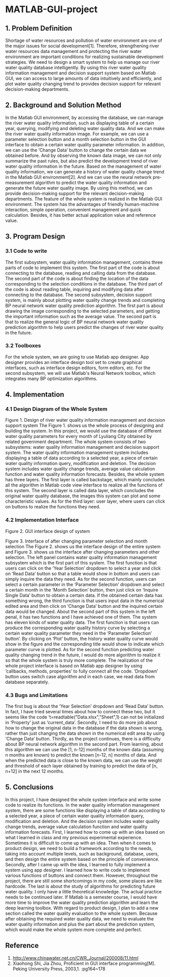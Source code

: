 # MATLAB-GUI-project
## 1.	Problem Definition 
Shortage of water resources and pollution of water environment are one of the major issues for social development[1]. Therefore, strengthening river water resources data management and protecting the river water environment are important conditions for realizing sustainable development strategies.
We need to design a smart system to help us manage our river water quality database intelligently. By using this river water quality information management and decision support system based on Matlab GUI, we can access to large amounts of data intuitively and efficiently, and plot water quality changing trend to provides decision support for relevant decision-making departments.
## 2.	Background and Solution Method
In the Matlab GUI environment, by accessing the database, we can manage the river water quality information, such as displaying table of a certain year, querying, modifying and deleting water quality data. And we can make the river water quality information image. For example, we can use a parameter selection button and a month selection button in the GUI interface to obtain a certain water quality parameter information. In addition, we can use the ‘Change Data’ button to change the certain data we obtained before.
And by observing the known data image, we can not only summarize the past rules, but also predict the development trend of river water quality information in the future. Based on the management of water quality information, we can generate a history of water quality change trend in the Matlab GUI environment[2]. And we can use the neural network pre-measurement algorithm to predict the water quality information and generate the future water quality image. By using this method, we can provide decision-making support for the relevant decision-making departments.
The feature of the whole system is realized in the Matlab GUI environment. The system has the advantages of friendly human-machine interaction, simple operation, convenient management and quick calculation. Besides, it has better actual application value and reference value.
## 3.	Program Design 
### 3.1	Code to write
The first subsystem, water quality information management, contains three parts of code to implement this system. The first part of the code is about connecting to the database, reading and calling data from the database. The second part of the code is about finding the location of the data corresponding to the selection conditions in the database. The third part of the code is about reading table, inquiring and modifying data after connecting to the database. 
The second subsystem, decision support system, is mainly about plotting water quality change trends and completing BP neural network water quality prediction algorithm. The first part is about drawing the image corresponding to the selected parameters, and getting the important information such as the average value. The second part is that to realize the general logic of BP neural network water quality prediction algorithm to help users predict the changes of river water quality in the future. 
### 3.2	Toolboxes
For the whole system, we are going to use Matlab app designer. App designer provides an interface design tool set to create graphical interfaces, such as interface design editors, form editors, etc.
For the second subsystem, we will use Matlab's Neural Network toolbox, which integrates many BP optimization algorithms. 
## 4.	Implementation
### 4.1	Design Diagram of the Whole System
 
Figure 1. Design of river water quality information management and decision support system 
The Figure 1. shows us the whole process of designing and building the system.
In this project, we would use the database of different water quality parameters for every month of Lyuliang City obtained by related government department.
The whole system consists of two subsystems: water quality information management and decision support system. The water quality information management system includes displaying a table of data according to a selected year, a piece of certain water quality information query, modification and deletion. The decision system includes water quality change trends, average value calculation function and water quality information forecasts.
Besides, the whole system has three layers. The first layer is called backstage, which mainly concludes all the algorithm in Matlab code view interface to realize all the functions of this system. The second layer is called data layer, which concludes the original water quality database, the images this system can plot and some characteristic values. As for the third layer: user layer, where users can click on buttons to realize the functions they need.
### 4.2	Implementation Interface
 
Figure 2.  GUI interface design of system
 
Figure 3.  Interface of after changing parameter selection and month selection
The Figure 2. shows us the interface design of the entire system and Figure 3. shows us the interface after changing parameters and other selection.
The left panel contains water quality information management subsystem which is the first part of this system. The first function is that users can click on the ‘Year Selection’ dropdown to select a year and click on ‘Read Data’ button so that a table would show in bottom and users can simply inquire the data they need. As for the second function, users can select a certain parameter in the ‘Parameter Selection’ dropdown and select a certain month in the ‘Month Selection’ button, then just click on ‘Inquire Single Data’ button to obtain a certain data. If the obtained certain data has something wrong, the third function is that users input data in the numerical edited area and then click on ‘Change Data’ button and the inquired certain data would be changed. 
About the second part of this system in the left penal, it has two functions and I have achieved one of them. The system has eleven kinds of water quality data. The first function is that users can produce the corresponding water quality history curve by selecting a certain water quality parameter they need in the ‘Parameter Selection’ button’. By clicking on ‘Plot’ button, the history water quality curve would show in the figure and the corresponding title would show to indicate which parameter curve is plotted. As for the second function predicting water quality changing trend in the future, I would do more algorithm to realize it so that the whole system is truly more complete.
The realization of the whole project interface is based on Matlab app designer by using ‘callbacks, methods, properties’ to fully connect all the code. ‘Dropdown’ button uses switch case algorithm and in each case, we read data from database separately.
### 4.3	Bugs and Limitations
The first bug is about the ‘Year Selection’ dropdown and ‘Read Data’ button. In fact, I have tried several times about how to connect these two, but it seems like the code ‘t=readtable("Data.xlsx","Sheet",1) can not be initialized in ‘Property’ just as ‘current_data’. 
Secondly, I need to do more job about how to change the original data in the database if the data shown is wrong, rather than just changing the data shown in the numerical edit area by using ‘Change Data’ button.
Thirdly, as the project continues, there is a difficulty about BP neural network algorithm in the second part. From learning, about this algorithm we can use the [1, n-12] months of the known data (assuming n months are known) to predict the known [n-12, n] months of data. And when the predicted data is close to the known data, we can use the weight and threshold of each layer obtained by training to predict the data of [n, n+12] in the next 12 months.
## 5.	Conclusions
In this project, I have designed the whole system interface and write some code to realize its functions. In the water quality information management system, there are some functions like displaying a table of data according to a selected year, a piece of certain water quality information query, modification and deletion. And the decision system includes water quality change trends, average value calculation function and water quality information forecasts.
First, I learned how to come up with an idea based on what I learned in class and my previous experimental experience. Sometimes it is difficult to come up with an idea. Then when it comes to product design, we need to build a framework according to the needs, taking into account multiple levels, such as background, database, users, and then design the entire system based on the principle of convenience.
Secondly, after I came up with the idea, I learned to fully implement a system using app designer. I learned how to write code to implement various functions of buttons and connect them. However, throughout the project, there are still some shortcomings in my code, some places are like hardcode.
The last is about the study of algorithms for predicting future water quality. I only have a little theoretical knowledge. The actual practice needs to be continued later.
If Matlab is a semester course, I would have more time to improve the water quality prediction algorithm and learn the deep learning toolbox. With regard to product design, I plan to add a new section called the water quality evaluation to the whole system. Because after obtaining the required water quality data, we need to evaluate the water quality information and plus the part about the prediction system, which would make the whole system more complete and perfect.
## Reference
1. http://www.chinawater.net.cn/CWR_Journal/200008/11.html
2. Xiaohong Shi, Jia Zhou, Proficient in GUI interface programming[M]. Peking University Press, 2003,1. :pg164~178
